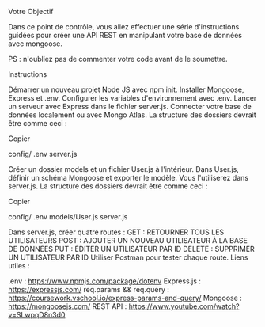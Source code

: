 Votre Objectif

 

Dans ce point de contrôle, vous allez effectuer une série d'instructions guidées pour créer une API REST en manipulant votre base de données avec mongoose.

PS : n'oubliez pas de commenter votre code avant de le soumettre.

Instructions

Démarrer un nouveau projet Node JS avec npm init.
Installer Mongoose, Express et .env.
Configurer les variables d'environnement avec .env.
Lancer un serveur avec Express dans le fichier server.js.
Connecter votre base de données localement ou avec Mongo Atlas.
La structure des dossiers devrait être comme ceci :

Copier

config/ .env server.js

Créer un dossier models et un fichier User.js à l'intérieur.
Dans User.js, définir un schéma Mongoose et exporter le modèle. Vous l'utiliserez dans server.js.
La structure des dossiers devrait être comme ceci :

Copier

config/ .env models/User.js server.js

Dans server.js, créer quatre routes :
GET : RETOURNER TOUS LES UTILISATEURS
POST : AJOUTER UN NOUVEAU UTILISATEUR À LA BASE DE DONNÉES
PUT : ÉDITER UN UTILISATEUR PAR ID
DELETE : SUPPRIMER UN UTILISATEUR PAR ID
Utiliser Postman pour tester chaque route.
Liens utiles :

.env : https://www.npmjs.com/package/dotenv
Express.js : https://expressjs.com/
req.params && req.query : https://coursework.vschool.io/express-params-and-query/
Mongoose : https://mongoosejs.com/
REST API : https://www.youtube.com/watch?v=SLwpqD8n3d0
